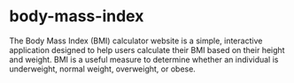 # body-mass-index
The Body Mass Index (BMI) calculator website is a simple, interactive application designed to help users calculate their BMI based on their height and weight. BMI is a useful measure to determine whether an individual is underweight, normal weight, overweight, or obese.
